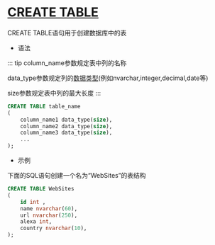 # [CREATE TABLE](https://docs.microsoft.com/zh-cn/sql/t-sql/statements/create-table-transact-sql?view=sql-server-ver15)

CREATE TABLE语句用于创建数据库中的表

- 语法

::: tip
column_name参数规定表中列的名称

data_type参数规定列的[数据类型](https://docs.microsoft.com/zh-cn/sql/t-sql/data-types/data-types-transact-sql?view=sql-server-ver15)(例如nvarchar,integer,decimal,date等)

size参数规定表中列的最大长度
:::

```sql
CREATE TABLE table_name
(
    column_name1 data_type(size),
    column_name2 data_type(size),
    column_name3 data_type(size),
    ...    
);
```

- 示例

下面的SQL语句创建一个名为“WebSites”的表结构

```sql
CREATE TABLE WebSites
(
    id int ,
    name nvarchar(60),
    url nvarchar(250),
    alexa int,
    country nvarchar(10),
);
```
